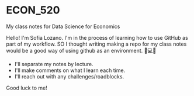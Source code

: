 # ECON_520
My class notes for Data Science for Economics 

Hello! I'm Sofia Lozano. I'm in the process of learning how to use GitHub as part of my workflow. SO I thought writing making a repo for my class notes would be a good way of using github as an environment. 👊💻🌞

- I'll separate my notes by lecture.
- I'll make comments on what I learn each time.
- I'll reach out with any challenges/roadblocks.

Good luck to me! 
